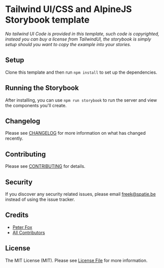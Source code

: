 # Tailwind UI/CSS and AlpineJS Storybook template

*No tailwind UI Code is provided in this template, such code is
copyrighted, instead you can buy a license from TailwindUI, the storybook
is simply setup should you want to copy the example into your stories.*

## Setup

Clone this template and then run `npm install` to set up the dependencies.

## Running the Storybook

After installing, you can use `npm run storybook` to run the server and
view the components you'll create.

## Changelog

Please see [CHANGELOG](CHANGELOG.md) for more information on what has changed recently.

## Contributing

Please see [CONTRIBUTING](CONTRIBUTING.md) for details.

## Security

If you discover any security related issues, please email freek@spatie.be instead of using the issue tracker.

## Credits

- [Peter Fox](https://github.com/peterfox)
- [All Contributors](../../contributors)

## License

The MIT License (MIT). Please see [License File](LICENSE.md) for more information.
